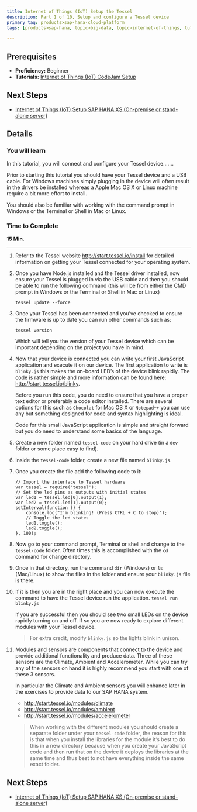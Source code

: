 ```yaml
---
title: Internet of Things (IoT) Setup the Tessel
description: Part 1 of 10, Setup and configure a Tessel device
primary_tag: products>sap-hana-cloud-platform
tags: [products>sap-hana, topic>big-data, topic>internet-of-things, tutorial>beginner ]

---
```


## Prerequisites  

 - **Proficiency:** Beginner
 - **Tutorials:** [Internet of Things (IoT) CodeJam Setup](http://go.sap.com/developer/tutorials/hcp-create-destination.html)

## Next Steps
 - [Internet of Things (IoT) Setup SAP HANA XS (On-premise or stand-alone server)](http://go.sap.com/developer/tutorials/iot-part2-hanaxs-setup.html)

## Details
### You will learn  
In this tutorial, you will connect and configure your Tessel device.......

Prior to starting this tutorial you should have your Tessel device and a USB cable. For Windows machines simply plugging in the device will often result in the drivers be installed whereas a Apple Mac OS X or Linux machine require a bit more effort to install.

You should also be familiar with working with the command prompt in Windows or the Terminal or Shell in Mac or Linux.


### Time to Complete
**15 Min**.

---

1. Refer to the Tessel website <http://start.tessel.io/install> for detailed information on getting your Tessel connected for your operating system.    

2. Once you have Node.js installed and the Tessel driver installed, now ensure your Tessel is plugged in via the USB cable and then you should be able to run the following command (this will be from either the CMD prompt in Windows or the Terminal or Shell in Mac or Linux)

    `tessel update --force`
3. Once your Tessel has been connected and you’ve checked to ensure the firmware is up to date you can run other commands such as:

    `tessel version`

    Which will tell you the version of your Tessel device which can be important depending on the project you have in mind.


2. Now that your device is connected you can write your first JavaScript application and execute it on our device.
    The first application to write is `blinky.js` this makes the on-board LED’s of the device blink rapidly. The code is rather simple and more information can be found here: <http://start.tessel.io/blinky>.

    Before you run this code, you do need to ensure that you have a proper text editor or preferably a code editor installed. There are several options for this such as `Chocolat` for Mac OS X or `Notepad++` you can use any but something designed for code and syntax highlighting is ideal.

    Code for this small JavaScript application is simple and straight forward but you do need to understand some basics of the language.

3. Create a new folder named `tessel-code` on your hard drive (in a `dev` folder or some place easy to find).

4. Inside the `tessel-code` folder, create a new file named `blinky.js`.


5. Once you create the file add the following code to it:

    ```
    // Import the interface to Tessel hardware
    var tessel = require('tessel');
    // Set the led pins as outputs with initial states
    var led1 = tessel.led[0].output(1);
    var led2 = tessel.led[1].output(0);
    setInterval(function () {
        console.log("I'm blinking! (Press CTRL + C to stop)");
        // Toggle the led states
        led1.toggle();
        led2.toggle();
    }, 100);
    ```

6. Now go to your command prompt, Terminal or shell and change to the `tessel-code` folder. Often times this is accomplished with the `cd` command for change directory.

7. Once in that directory, run the command `dir` (Windows) or `ls` (Mac/Linux) to show the files in the folder and ensure your `blinky.js` file is there.


8. If it is then you are in the right place and you can now execute the command to have the Tessel device run the application.
    `tessel run blinky.js`

    If you are successful then you should see two small LEDs on the device rapidly turning on and off. If so you are now ready to explore different modules with your Tessel device.

    >For extra credit, modify `blinky.js` so the lights blink in unison.

9. Modules and sensors are components that connect to the device and provide additional functionality and produce data. Three of these sensors are the Climate, Ambient and Accelerometer.
    While you can try any of the sensors on hand it is highly recommend you start with one of these 3 sensors.

    In particular the Climate and Ambient sensors you will enhance later in the exercises to provide data to our SAP HANA system.

    - <http://start.tessel.io/modules/climate>
    - <http://start.tessel.io/modules/ambient>
    - <http://start.tessel.io/modules/accelerometer>

    > When working with the different modules you should create a separate folder under your `tessel-code` folder, the reason for this is that when you install the libraries for the module it’s best to do this in a new directory because when you create your JavaScript code and then run that on the device it deploys the libraries at the same time and thus best to not have everything inside the same exact folder.

## Next Steps
 - [Internet of Things (IoT) Setup SAP HANA XS (On-premise or stand-alone server)](http://go.sap.com/developer/tutorials/iot-part2-hanaxs-setup.html)
